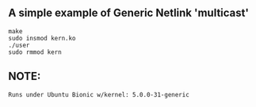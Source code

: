 ## A simple example of Generic Netlink 'multicast'

    make
    sudo insmod kern.ko
    ./user
    sudo rmmod kern

## NOTE:

    Runs under Ubuntu Bionic w/kernel: 5.0.0-31-generic

